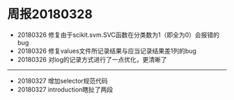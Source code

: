 ﻿# 周报20180328

* 20180326 修复由于scikit.svm.SVC函数在分类数为1（即全为0）会报错的bug
* 20180326 修复values文件所记录结果与应当记录结果差1列的bug
* 20180326 对log的记录方式进行了一点优化，更清晰了
---
* 20180327 增加selector规范代码
* 20180327 introduction瞎扯了两段
